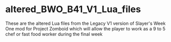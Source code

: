 # altered_BWO_B41_V1_Lua_files
These are the altered Lua files from the Legacy V1 version of Slayer's Week One mod for Project Zomboid which will allow the player to work as a 9 to 5 chef or fast food worker during the final week
